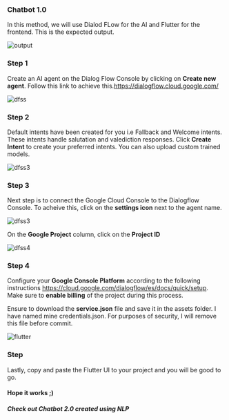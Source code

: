 <h3>Chatbot 1.0</h3>

In this method, we will use Dialod FLow for the AI and Flutter for the frontend. This is the expected output.

![output](https://user-images.githubusercontent.com/55271909/156922744-3eeafec8-3715-4e9c-bdaf-610ad2779816.png)


<h3>Step 1</h3>

Create an AI agent on the Dialog Flow Console by clicking on <b>Create new agent</b>. Follow this link to achieve this.https://dialogflow.cloud.google.com/

![dfss](https://user-images.githubusercontent.com/55271909/156922675-2836e7ad-bda5-4f25-9c1e-f2cf0e532ed2.png)


<h3>Step 2</h3>
Default intents have been created for you i.e Fallback and Welcome intents. These intents handle salutation and valediction responses.
Click <b>Create Intent</b> to create your preferred intents. You can also upload custom trained models.


![dfss3](https://user-images.githubusercontent.com/55271909/156923101-bffb1b42-4302-4536-a632-53fcfe05eb9b.png)


<h3>Step 3</h3>
Next step is to connect the Google Cloud Console to the Dialogflow Console. To acheive this, click on the <b>settings icon</b> next to the agent name.


![dfss3](https://user-images.githubusercontent.com/55271909/156923361-d8335e49-325a-4764-b41c-1396b136dd70.png)



On the <b>Google Project</b> column, click on the <b>Project ID</b>

![dfss4](https://user-images.githubusercontent.com/55271909/156923895-c2dbc4e4-6ca9-4578-baf3-c48fcec6b76e.png)


<h3>Step 4</h3>

Configure your <b>Google Console Platform</b> according to the following instructions https://cloud.google.com/dialogflow/es/docs/quick/setup.
Make sure to <b>enable billing</b> of the project during this process.

Ensure to download the <b>service.json</b> file and save it in the assets folder. I have named mine credentials.json. For purposes of security, I will remove this file before commit.



![flutter](https://user-images.githubusercontent.com/55271909/156923761-fdb7b009-626f-4d36-8711-4ba9a4118ff8.png)


<h3>Step </h3>
Lastly, copy and paste the Flutter UI to your project and you will be good to go.

<h4>Hope it works ;) </h4>


<h5>Check out <b>Chatbot 2.0</b> created using NLP</h5>


